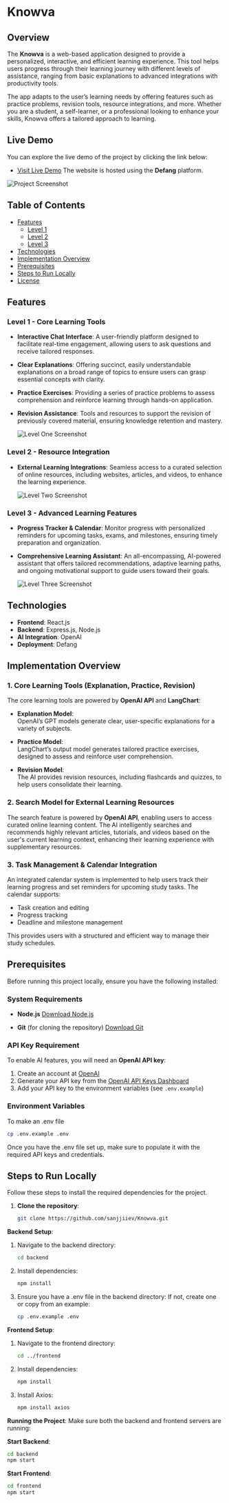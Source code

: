 # Knowva

## Overview

The **Knowva** is a web-based application designed to provide a personalized, interactive, and efficient learning experience. This tool helps users progress through their learning journey with different levels of assistance, ranging from basic explanations to advanced integrations with productivity tools. 

The app adapts to the user’s learning needs by offering features such as practice problems, revision tools, resource integrations, and more. Whether you are a student, a self-learner, or a professional looking to enhance your skills, Knowva offers a tailored approach to learning.

## Live Demo

You can explore the live demo of the project by clicking the link below:

- [Visit Live Demo](https://tj2noyhdmenib-frontend--80.prod1b.defang.dev/)
The website is hosted using the **Defang** platform.

![Project Screenshot](images/sample.png)


## Table of Contents

- [Features](#features)
  - [Level 1](#level-1)
  - [Level 2](#level-2)
  - [Level 3](#level-3)
- [Technologies](#technologies)
- [Implementation Overview](#implementation-overview)
- [Prerequisites](#prerequisites)
- [Steps to Run Locally](#steps-to-run-locally)
- [License](#license)

## Features

### Level 1 - Core Learning Tools
- **Interactive Chat Interface**: A user-friendly platform designed to facilitate real-time engagement, allowing users to ask questions and receive tailored responses.
- **Clear Explanations**: Offering succinct, easily understandable explanations on a broad range of topics to ensure users can grasp essential concepts with clarity.
- **Practice Exercises**: Providing a series of practice problems to assess comprehension and reinforce learning through hands-on application.
- **Revision Assistance**: Tools and resources to support the revision of previously covered material, ensuring knowledge retention and mastery.

  ![Level One Screenshot](images/L1.png)

### Level 2 - Resource Integration
- **External Learning Integrations**: Seamless access to a curated selection of online resources, including websites, articles, and videos, to enhance the learning experience.

  ![Level Two Screenshot](images/L2.png)

### Level 3 - Advanced Learning Features
- **Progress Tracker & Calendar**: Monitor progress with personalized reminders for upcoming tasks, exams, and milestones, ensuring timely preparation and organization.
- **Comprehensive Learning Assistant**: An all-encompassing, AI-powered assistant that offers tailored recommendations, adaptive learning paths, and ongoing motivational support to guide users toward their goals.

  ![Level Three Screenshot](images/L3.png)

## Technologies

- **Frontend**: React.js
- **Backend**: Express.js, Node.js
- **AI Integration**: OpenAI
- **Deployment**: Defang

## Implementation Overview

### 1. Core Learning Tools (Explanation, Practice, Revision)

The core learning tools are powered by **OpenAI API** and **LangChart**:

- **Explanation Model**:  
  OpenAI’s GPT models generate clear, user-specific explanations for a variety of subjects.

- **Practice Model**:  
  LangChart’s output model generates tailored practice exercises, designed to assess and reinforce user comprehension.

- **Revision Model**:  
  The AI provides revision resources, including flashcards and quizzes, to help users consolidate their learning.


### 2. Search Model for External Learning Resources

The search feature is powered by **OpenAI API**, enabling users to access curated online learning content. The AI intelligently searches and recommends highly relevant articles, tutorials, and videos based on the user's current learning context, enhancing their learning experience with supplementary resources.


### 3. Task Management & Calendar Integration

An integrated calendar system is implemented to help users track their learning progress and set reminders for upcoming study tasks. The calendar supports:

- Task creation and editing  
- Progress tracking  
- Deadline and milestone management  

This provides users with a structured and efficient way to manage their study schedules.

## Prerequisites

Before running this project locally, ensure you have the following installed:

### System Requirements

- **Node.js** 
  [Download Node.js](https://nodejs.org/)
  
- **Git** (for cloning the repository)  [Download Git](https://git-scm.com/)

### API Key Requirement

To enable AI features, you will need an **OpenAI API key**:

1. Create an account at [OpenAI](https://platform.openai.com/signup)
2. Generate your API key from the [OpenAI API Keys Dashboard](https://platform.openai.com/account/api-keys)
3. Add your API key to the environment variables (see `.env.example`)

### Environment Variables
To make an .env file
```bash
cp .env.example .env
```
Once you have the .env file set up, make sure to populate it with the required API keys and credentials.


## Steps to Run Locally
Follow these steps to install the required dependencies for the project.

1. **Clone the repository**:
   ```bash
   git clone https://github.com/sanjjiiev/Knowva.git
   ```
**Backend Setup**:
1. Navigate to the backend directory:
    ```bash
    cd backend
    ```
2. Install dependencies:
    ```bash
    npm install
    ```
3. Ensure you have a .env file in the backend directory:
If not, create one or copy from an example:
   ```bash
   cp .env.example .env
   ```
**Frontend Setup**:
1. Navigate to the frontend directory:
    ```bash
    cd ../frontend
    ```
2. Install dependencies:
    ```bash
    npm install
    ```
3. Install Axios:
    ```bash
    npm install axios
    ```
**Running the Project**:
Make sure both the backend and frontend servers are running:

**Start Backend**:
  ```bash
  cd backend
  npm start
  ```
**Start Frontend**:
```bash
cd frontend
npm start
```
